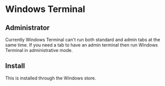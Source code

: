 # Windows Terminal

## Administrator

Currently Windows Terminal can't run both standard and admin tabs at the same time.
If you need a tab to have an admin terminal then run Windows Terminal in administrative mode.


## Install

This is installed through the Windows store.

